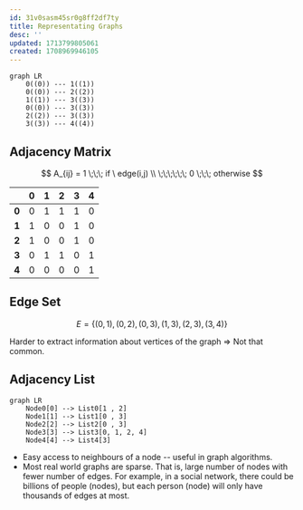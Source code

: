 ```yaml
---
id: 31v0sasm45sr0g8ff2df7ty
title: Representating Graphs
desc: ''
updated: 1713799805061
created: 1708969946105
---
```


```mermaid
graph LR
    0((0)) --- 1((1))    
    0((0)) --- 2((2))
    1((1)) --- 3((3))            
    0((0)) --- 3((3))
    2((2)) --- 3((3))
    3((3)) --- 4((4))                      
```

## Adjacency Matrix

$$
A_{ij} =     1  \;\;\; if \ edge(i,j) \\
\;\;\;\;\;\; 0  \;\;\; otherwise 
$$


|      | 0 | 1 | 2 | 3 | 4 |
|------|---|---|---|---|---|
 **0** | 0 | 1 | 1 | 1 | 0 |
 **1** | 1 | 0 | 0 | 1 | 0 |
 **2** | 1 | 0 | 0 | 1 | 0 |
 **3** | 0 | 1 | 1 | 0 | 1 |
 **4** | 0 | 0 | 0 | 0 | 1 |


## Edge Set

$$
E = \{(0,1), (0,2), (0,3), (1,3), (2,3), (3,4)\}
$$


Harder to extract information about vertices of the graph => Not that common.


## Adjacency List

```mermaid
graph LR
    Node0[0] --> List0[1 , 2]
    Node1[1] --> List1[0 , 3]
    Node2[2] --> List2[0 , 3]
    Node3[3] --> List3[0, 1, 2, 4]
    Node4[4] --> List4[3]    
```

- Easy access to neighbours of a node -- useful in graph algorithms.
- Most real world graphs are sparse. That is, large number of nodes with fewer number of edges. For example, in a social network, there could be billions of people (nodes), but each person (node) will only have thousands of edges at most.
